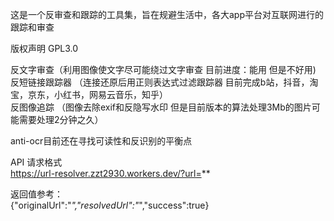 这是一个反审查和跟踪的工具集，旨在规避生活中，各大app平台对互联网进行的跟踪和审查

版权声明 GPL3.0

反文字审查（利用图像使文字尽可能绕过文字审查 目前进度：能用 但是不好用)  
反短链接跟踪器 （连接还原后用正则表达式过滤跟踪器 目前完成b站，抖音，淘宝，京东，小红书，网易云音乐，知乎）  
反图像追踪 （图像去除exif和反隐写水印 但是目前版本的算法处理3Mb的图片可能需要处理2分钟之久）  

anti-ocr目前还在寻找可读性和反识别的平衡点


API 请求格式  
https://url-resolver.zzt2930.workers.dev/?url=**  

返回值参考：  
{"originalUrl":"*","resolvedUrl":"*","success":true}